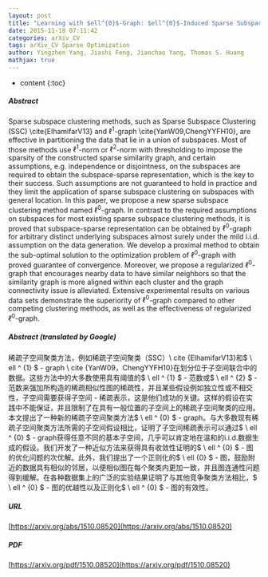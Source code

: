 ```yaml
---
layout: post
title: "Learning with $ell^{0}$-Graph: $ell^{0}$-Induced Sparse Subspace Clustering"
date: 2015-11-18 07:11:42
categories: arXiv_CV
tags: arXiv_CV Sparse Optimization
author: Yingzhen Yang, Jiashi Feng, Jianchao Yang, Thomas S. Huang
mathjax: true
---
```


* content
{:toc}

##### Abstract
Sparse subspace clustering methods, such as Sparse Subspace Clustering (SSC) \cite{ElhamifarV13} and $\ell^{1}$-graph \cite{YanW09,ChengYYFH10}, are effective in partitioning the data that lie in a union of subspaces. Most of those methods use $\ell^{1}$-norm or $\ell^{2}$-norm with thresholding to impose the sparsity of the constructed sparse similarity graph, and certain assumptions, e.g. independence or disjointness, on the subspaces are required to obtain the subspace-sparse representation, which is the key to their success. Such assumptions are not guaranteed to hold in practice and they limit the application of sparse subspace clustering on subspaces with general location. In this paper, we propose a new sparse subspace clustering method named $\ell^{0}$-graph. In contrast to the required assumptions on subspaces for most existing sparse subspace clustering methods, it is proved that subspace-sparse representation can be obtained by $\ell^{0}$-graph for arbitrary distinct underlying subspaces almost surely under the mild i.i.d. assumption on the data generation. We develop a proximal method to obtain the sub-optimal solution to the optimization problem of $\ell^{0}$-graph with proved guarantee of convergence. Moreover, we propose a regularized $\ell^{0}$-graph that encourages nearby data to have similar neighbors so that the similarity graph is more aligned within each cluster and the graph connectivity issue is alleviated. Extensive experimental results on various data sets demonstrate the superiority of $\ell^{0}$-graph compared to other competing clustering methods, as well as the effectiveness of regularized $\ell^{0}$-graph.

##### Abstract (translated by Google)
稀疏子空间聚类方法，例如稀疏子空间聚类（SSC）\ cite {ElhamifarV13}和$ \ ell ^ {1} $  -  graph \ cite {YanW09，ChengYYFH10}在划分位于子空间联合中的数据。这些方法中的大多数使用具有阈值的$ \ ell ^ {1} $  - 范数或$ \ ell ^ {2} $  - 范数来强加所构造的稀疏相似性图的稀疏性，并且某些假设例如独立性或不相交性，子空间需要获得子空间 - 稀疏表示，这是他们成功的关键。这样的假设在实践中不能保证，并且限制了在具有一般位置的子空间上的稀疏子空间聚类的应用。本文提出了一种新的稀疏子空间聚类方法$ \ ell ^ {0} $  -  graph。与大多数现有稀疏子空间聚类方法所需的子空间假设相比，证明了子空间稀疏表示可以通过$ \ ell ^ {0} $  -  graph获得任意不同的基本子空间，几乎可以肯定地在温和的i.i.d.数据生成的假设。我们开发了一种近似方法来获得具有收敛性证明的$ \ ell ^ {0} $  - 图的优化问题的次优解。此外，我们提出了一个正则化的$ \ ell {0} $  - 图，鼓励附近的数据具有相似的邻居，以便相似图在每个聚类内更加一致，并且图连通性问题得到缓解。在各种数据集上的广泛的实验结果证明了与其他竞争聚类方法相比，$ \ ell ^ {0} $  - 图的优越性以及正则化$ \ ell ^ {0} $  - 图的有效性。

##### URL
[https://arxiv.org/abs/1510.08520](https://arxiv.org/abs/1510.08520)

##### PDF
[https://arxiv.org/pdf/1510.08520](https://arxiv.org/pdf/1510.08520)

